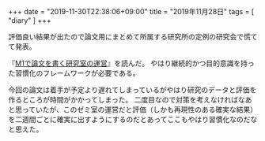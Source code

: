 +++
date = "2019-11-30T22:38:06+09:00"
title = "2019年11月28日"
tags = [ "diary" ]
+++

評価良い結果が出たので論文用にまとめて所属する研究所の定例の研究会で慌てて発表。

『[M1で論文を書く研究室の運営](https://www.sbj.or.jp/wp-content/uploads/file/sbj/9711/9711_career_academia_1.pdf)』を読んだ。
やはり継続的かつ目的意識を持った習慣化のフレームワークが必要である。

今回の論文は着手が予定より遅れてしまっているがやはり研究のデータと評価を作るところが時間がかかってしまった。
二度目なので対策を考えなければなあと思っていたが、このゼミ室の運営だと評価（しかも再現性のある確実な結果）を二週間ごとに確実に出すようにするのだとあってここもやはり習慣化なのだなと思えた。
